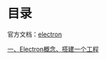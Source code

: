 # 目录

官方文档：[electron](https://www.electronjs.org/zh/docs/latest/)

[一、Electron概念、搭建⼀个⼯程](Electron-01%20electron概念、搭建⼀个⼯程.md)


